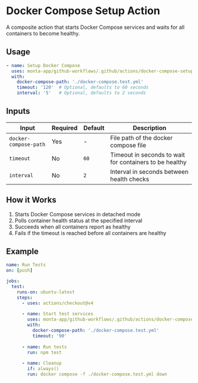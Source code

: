 # Docker Compose Setup Action

A composite action that starts Docker Compose services and waits for all containers to become healthy.

## Usage

```yaml
- name: Setup Docker Compose
  uses: monta-app/github-workflows/.github/actions/docker-compose-setup@main
  with:
    docker-compose-path: './docker-compose.test.yml'
    timeout: '120'  # Optional, defaults to 60 seconds
    interval: '5'   # Optional, defaults to 2 seconds
```

## Inputs

| Input | Required | Default | Description |
|-------|----------|---------|-------------|
| `docker-compose-path` | Yes | - | File path of the docker compose file |
| `timeout` | No | `60` | Timeout in seconds to wait for containers to be healthy |
| `interval` | No | `2` | Interval in seconds between health checks |

## How it Works

1. Starts Docker Compose services in detached mode
2. Polls container health status at the specified interval
3. Succeeds when all containers report as healthy
4. Fails if the timeout is reached before all containers are healthy

## Example

```yaml
name: Run Tests
on: [push]

jobs:
  test:
    runs-on: ubuntu-latest
    steps:
      - uses: actions/checkout@v4
      
      - name: Start test services
        uses: monta-app/github-workflows/.github/actions/docker-compose-setup@main
        with:
          docker-compose-path: './docker-compose.test.yml'
          timeout: '90'
      
      - name: Run tests
        run: npm test
      
      - name: Cleanup
        if: always()
        run: docker compose -f ./docker-compose.test.yml down
```